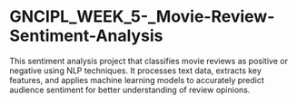 # GNCIPL_WEEK_5-_Movie-Review-Sentiment-Analysis
This sentiment analysis project that classifies movie reviews as positive or negative using NLP techniques. It processes text data, extracts key features, and applies machine learning models to accurately predict audience sentiment for better understanding of review opinions.
